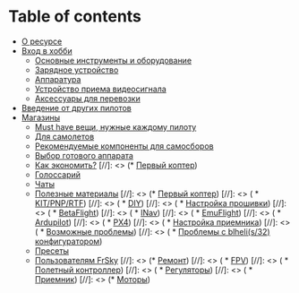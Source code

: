 # Table of contents

* [О ресурсе](README.md)
* [Вход в хобби](intro/README.md)
  * [Основные инструменты и оборудование](intro/base.md)
  * [Зарядное устройство](intro/power.md)
  * [Аппаратура](intro/tx.md)
  * [Устройство приема видеосигнала](intro/videoRx.md)
  * [Аксессуары для перевозки](intro/bags.md)
* [Введение от других пилотов](https://habr.com/ru/post/486076/)
* [Магазины](shop/README.md)
  * [Must have вещи, нужные каждому пилоту](shop/nessesary.md)
  * [Для самолетов](shop/airplanes.md)
  * [Рекомендуемые компоненты для самосборов]()
  * [Выбор готового аппарата]()
  * [Как экономить?]()
[//]: <> (* [Первый коптер]())
  * [Голоссарий](glossarium.md)
  * [Чаты](messages.md)
  * [Полезные материалы](usefull.md)
  [//]: <> (* [Первый коптер](firstQUAD/README.md))
  [//]: <> (  * [KIT/PNP/RTF](firstQUAD/KIT.md))
  [//]: <> (  * [DIY](firstQUAD/DIY.md))
  [//]: <> (  * [Настройка прошивки](tools/basics.md))
  [//]: <> (    * [BetaFlight](tools/bf.md))
  [//]: <> (    * [INav](tools/inav.md))
  [//]: <> (    * [EmuFlight](tools/emu.md))
  [//]: <> (    * [Ardupilot](tools/ardu.md))
  [//]: <> (    * [PX4](tools/px4.md))
  [//]: <> (  * [Настройка приемника](tools/rx.md))
  [//]: <> (  * [Возможные проблемы](tools/problems.md))
  [//]: <> (  * [Проблемы с blheli(s/32) конфигуратором](tools/blheli.md))
  * [Пресеты](tools/presets.md)
  * [Пользователям FrSky](tools/frsky.md)
  [//]: <> (* [Ремонт](fix/README.md))
  [//]: <> (  * [FPV](fix/fpv.md))
  [//]: <> (  * [Полетный контроллер](fix/fc.md))
  [//]: <> (  * [Регуляторы](fix/esc.md))
  [//]: <> (  * [Приемник](fix/rx.md))
  [//]: <> (* [Моторы](fix/motors.md))
